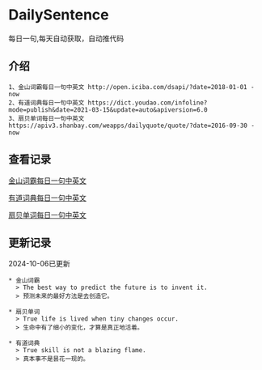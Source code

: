 # DailySentence

每日一句,每天自动获取，自动推代码

## 介绍

```
1、金山词霸每日一句中英文 http://open.iciba.com/dsapi/?date=2018-01-01 - now
2、有道词典每日一句中英文 https://dict.youdao.com/infoline?mode=publish&date=2021-03-15&update=auto&apiversion=6.0
3、扇贝单词每日一句中英文 https://apiv3.shanbay.com/weapps/dailyquote/quote/?date=2016-09-30 - now
```

## 查看记录

[金山词霸每日一句中英文](./data/iciba/)

[有道词典每日一句中英文](./data/youdao/)

[扇贝单词每日一句中英文](./data/shanbay/)

## 更新记录
2024-10-06已更新 
```
* 金山词霸
  > The best way to predict the future is to invent it.
  > 预测未来的最好方法是去创造它。

* 扇贝单词
  > True life is lived when tiny changes occur.
  > 生命中有了细小的变化，才算是真正地活着。

* 有道词典
  > True skill is not a blazing flame.
  > 真本事不是昙花一现的。

```
